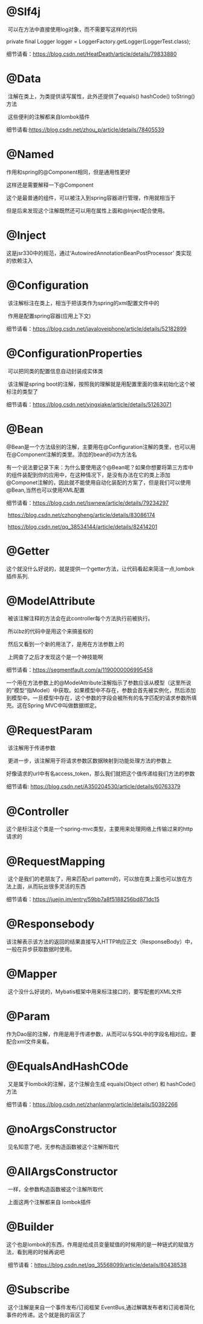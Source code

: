 

# @Slf4j

​	可以在方法中直接使用log对象，而不需要写这样的代码

private final Logger logger = LoggerFactory.getLogger(LoggerTest.class);

细节请看：<https://blog.csdn.net/HeatDeath/article/details/79833880>



# @Data

​	注解在类上，为类提供读写属性，此外还提供了equals()  hashCode()  toString()方法

​	这些便利的注解都来自lombok插件

细节请看:<https://blog.csdn.net/zhou_p/article/details/78405539>



# @Named

作用和spring的@Component相同，但是通用性更好

这样还是需要解释一下@Component

​	这个是最普通的组件，可以被注入到spring容器进行管理，作用就相当于<bean>

但是后来发现这个注解既然还可以用在属性上面和@Inject配合使用。



# @Inject

这是jsr330中的规范，通过‘AutowiredAnnotationBeanPostProcessor’ 类实现的依赖注入



# @Configuration

​	该注解标注在类上，相当于把该类作为spring的xml配置文件中的<beans>

​	作用是配置spring容器(应用上下文)

细节请看：<https://blog.csdn.net/javaloveiphone/article/details/52182899>

# @ConfigurationProperties

​	可以把同类的配置信息自动封装成实体类

​	该注解是spring boot的注解，按照我的理解就是用配置里面的值来初始化这个被标注的类型了

细节请看：<https://blog.csdn.net/yingxiake/article/details/51263071>



# @Bean

​	@Bean是一个方法级别的注解，主要用在@Configuration注解的类里，也可以用在@Component注解的类里。添加的bean的id为方法名

​	有一个说法要记录下来：为什么要使用这个@Bean呢？如果你想要将第三方库中的组件装配到你的应用中，在这种情况下，是没有办法在它的类上添加@Componet注解的，因此就不能使用自动化装配的方案了，但是我们可以使用@Bean,当然也可以使用XML配置

细节请看：<https://blog.csdn.net/lswnew/article/details/79234297>

​		<https://blog.csdn.net/czhongheng/article/details/83086174>

​		<https://blog.csdn.net/qq_38534144/article/details/82414201>

# @Getter

这个就没什么好说的，就是提供一个getter方法，让代码看起来简洁一点,lombok插件系列.



# @ModelAttribute

​	被该注解注释的方法会在此controller每个方法执行前被执行。

​	所以bz的代码中是用这个来搞鉴权的

​	然后又看到一个新的用法了，是用在方法参数上的

​	上网查了之后才发现这个是一个神技能啊

细节请看：<https://segmentfault.com/a/1190000006995458>

一个用在方法参数上的@ModelAttribute注解指示了参数应该从模型（这里所说的”模型“指Model）中获取。如果模型中不存在，参数会首先被实例化，然后添加到模型中。一旦模型中存在，这个参数的字段会被所有的名字匹配的请求参数所填充。这在Spring MVC中叫做数据绑定。



# @RequestParam

​	该注解用于传递参数

​	更进一步，该注解用于将请求参数区数据映射到功能处理方法的参数上

​	好像请求的url中有名access_token，那么我们就把这个值传递给我们方法的参数

细节请看: <https://blog.csdn.net/A350204530/article/details/60763379>



# @Controller

​	这个是标注这个类是一个spring-mvc类型，主要用来处理网络上传输过来的http请求的

# @RequestMapping

​	这个是我们的老朋友了，用来匹配url pattern的，可以放在类上面也可以放在方法上面，从而玩出很多灵活的东西

细节请看：<https://juejin.im/entry/59bb7a8f5188256bd871dc15>



# @Responsebody

​	该注解表示该方法的返回的结果直接写入HTTP响应正文（ResponseBody）中，一般在异步获取数据时使用。



# @Mapper

​	这个没什么好说的，Mybatis框架中用来标注接口的，要写配套的XML文件



# @Param

​	作为Dao层的注解，作用是用于传递参数，从而可以与SQL中的字段名相对应。要配合xml文件来看。



# @EqualsAndHashCOde

​	又是属于lombok的注解，这个注解会生成 equals(Object other) 和 hashCode()方法

细节请看：<https://blog.csdn.net/zhanlanmg/article/details/50392266>



# @noArgsConstructor

​	见名知意了吧，无参构造函数被这个注解所取代

# @AllArgsConstructor

​	一样，全参数构造函数被这个注解所取代

​	上面这两个注解都来自	lombok插件



# @Builder

​	这个也是lombok的东西，作用是给成员变量赋值的时候用的是一种链式的赋值方法，看到用的时候再说吧

​	细节请看：<https://blog.csdn.net/qq_35568099/article/details/80438538>



# @Subscribe

​	这个注解是来自一个事件发布/订阅框架 EventBus,通过解耦发布者和订阅者简化事件的传递。这个就是我的盲区了













